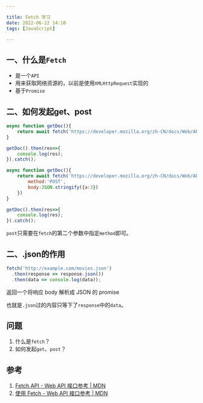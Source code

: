 ```yaml
---

title: Fetch 学习
date: 2022-06-22 14:10
tags: [JavaScript]

---
```

## 一、什么是`Fetch`

-   是一个`API`
-   用来获取网络资源的，以前是使用`XMLHttpRequest`实现的
-   基于`Promise`

## 二、如何发起get、post

```js
async function getDoc(){
    return await fetch('https://developer.mozilla.org/zh-CN/docs/Web/API/Fetch_API/Using_Fetch')
}
```

```js
getDoc().then(res=>{
    console.log(res);
}).catch();
```

```js
async function getDoc(){
    return await fetch('https://developer.mozilla.org/zh-CN/docs/Web/API/Fetch_API/Using_Fetch',{
        method:'POST',
        body:JSON.stringify({a:3})
    })
}
```

```js
getDoc().then(res=>{
    console.log(res);
}).catch();
```
`post`只需要在`fetch`的第二个参数中指定`method`即可。

## 二、.json的作用
```js
fetch('http://example.com/movies.json')
  .then(response => response.json())
  .then(data => console.log(data));
```
返回一个将响应 body 解析成 JSON 的 promise

也就是`.json`过的内容只等下了`response`中的`data`。

## 问题

1.  什么是`fetch`？
2.  如何发起`get`、`post`？

## 参考

1.  [Fetch API - Web API 接口参考 | MDN](https://developer.mozilla.org/zh-CN/docs/Web/API/Fetch_API#%E6%B5%8F%E8%A7%88%E5%99%A8%E5%85%BC%E5%AE%B9)
2.  [使用 Fetch - Web API 接口参考 | MDN](https://developer.mozilla.org/zh-CN/docs/Web/API/Fetch_API/Using_Fetch)